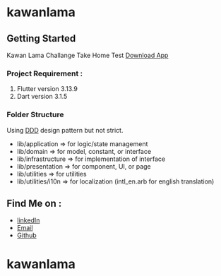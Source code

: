 # kawanlama
## Getting Started
Kawan Lama Challange Take Home Test 
[Download App](https://drive.google.com/file/d/1TVxalqwT-qjiPxiykfOmoj2Bp1oM74Ni/view?usp=drive_link)

### Project Requirement :
1.  Flutter version 3.13.9
2.  Dart version 3.1.5

### Folder Structure
Using [DDD](https://resocoder.com/2020/03/09/flutter-firebase-ddd-course-1-domain-driven-design-principles/) design pattern but not strict.
- lib/application => for logic/state management
- lib/domain => for model, constant, or interface
- lib/infrastructure => for implementation of interface
- lib/presentation => for component, UI, or page
- lib/utilities => for utilities
- lib/utilities/i10n => for localization (intl_en.arb for english translation)

## Find Me on :

- [linkedIn](https://www.linkedin.com/in/yudhistira-yoga-0872a6184)
- [Email](mailto:Yudhistiray198@gmail.com)
- [Github](https://github.com/Suzaku10)

# kawanlama